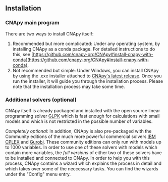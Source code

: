 ## Installation

### CNApy main program

There are two ways to install CNApy itself:

1. Recommended but more complicated: Under any operating system, by installing CNApy as a conda package. For detailed instructions to do this, see [https://github.com/cnapy-org/CNApy#install-cnapy-with-conda](https://github.com/cnapy-org/CNApy#install-cnapy-with-conda).
2. Not recommended but simple: Under Windows, you can install CNApy by using the .exe installer attached to [CNApy's latest release](https://github.com/cnapy-org/CNApy/releases/latest). Once you run the installer, it will guide you through the installation process. Please note that the installation process may take some time.


### Additional solvers (optional)

CNApy itself is already packaged and installed with the open source linear programming solver [GLPK](https://www.gnu.org/software/glpk/) which is fast enough for calculations with small models and which is not restricted in the possible number of variables.

*Completely optional*: In addition, CNApy is also pre-packaged with the Community editions of the much more powerful commercial solvers [IBM CPLEX](https://www.ibm.com/products/ilog-cplex-optimization-studio) and [Gurobi](https://www.gurobi.com/). These community editions can only run with models up to 1000 variables. In order to use one of these solvers with models which contain more variables, the *full versions* of either two of these solvers have to be installed and connected to CNApy. In order to help you with this process, CNApy contains a wizard which explains the process in detail and which takes over some of the neccessary tasks. You can find the wizards under the "Config" menu entry.
